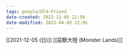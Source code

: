 ```yaml
---
tags: people/Old-Friend 
date-created: 2021-12-05 22:50
date-modified: 2022-04-05 22:05
---
```


[[2021-12-05 (日)]] [[惡獸大陸 (Monster Lands)]]